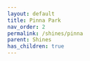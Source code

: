 ```yaml
---
layout: default
title: Pinna Park
nav_order: 2
permalink: /shines/pinna
parent: Shines
has_children: true
---
```

